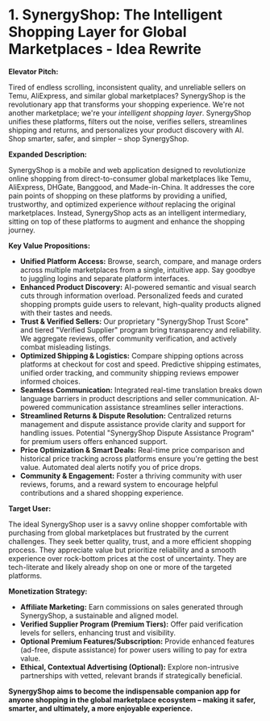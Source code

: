 # 1. SynergyShop: The Intelligent Shopping Layer for Global Marketplaces - Idea Rewrite

**Elevator Pitch:**

Tired of endless scrolling, inconsistent quality, and unreliable sellers on Temu, AliExpress, and similar global marketplaces? SynergyShop is the revolutionary app that transforms your shopping experience. We're not another marketplace; we're your _intelligent shopping layer_. SynergyShop unifies these platforms, filters out the noise, verifies sellers, streamlines shipping and returns, and personalizes your product discovery with AI. Shop smarter, safer, and simpler – shop SynergyShop.

**Expanded Description:**

SynergyShop is a mobile and web application designed to revolutionize online shopping from direct-to-consumer global marketplaces like Temu, AliExpress, DHGate, Banggood, and Made-in-China. It addresses the core pain points of shopping on these platforms by providing a unified, trustworthy, and optimized experience _without_ replacing the original marketplaces. Instead, SynergyShop acts as an intelligent intermediary, sitting on top of these platforms to augment and enhance the shopping journey.

**Key Value Propositions:**

- **Unified Platform Access:** Browse, search, compare, and manage orders across multiple marketplaces from a single, intuitive app. Say goodbye to juggling logins and separate platform interfaces.
- **Enhanced Product Discovery:** AI-powered semantic and visual search cuts through information overload. Personalized feeds and curated shopping prompts guide users to relevant, high-quality products aligned with their tastes and needs.
- **Trust & Verified Sellers:** Our proprietary "SynergyShop Trust Score" and tiered "Verified Supplier" program bring transparency and reliability. We aggregate reviews, offer community verification, and actively combat misleading listings.
- **Optimized Shipping & Logistics:** Compare shipping options across platforms at checkout for cost and speed. Predictive shipping estimates, unified order tracking, and community shipping reviews empower informed choices.
- **Seamless Communication:** Integrated real-time translation breaks down language barriers in product descriptions and seller communication. AI-powered communication assistance streamlines seller interactions.
- **Streamlined Returns & Dispute Resolution:** Centralized returns management and dispute assistance provide clarity and support for handling issues. Potential "SynergyShop Dispute Assistance Program" for premium users offers enhanced support.
- **Price Optimization & Smart Deals:** Real-time price comparison and historical price tracking across platforms ensure you're getting the best value. Automated deal alerts notify you of price drops.
- **Community & Engagement:** Foster a thriving community with user reviews, forums, and a reward system to encourage helpful contributions and a shared shopping experience.

**Target User:**

The ideal SynergyShop user is a savvy online shopper comfortable with purchasing from global marketplaces but frustrated by the current challenges. They seek better quality, trust, and a more efficient shopping process. They appreciate value but prioritize reliability and a smooth experience over rock-bottom prices at the cost of uncertainty. They are tech-literate and likely already shop on one or more of the targeted platforms.

**Monetization Strategy:**

- **Affiliate Marketing:** Earn commissions on sales generated through SynergyShop, a sustainable and aligned model.
- **Verified Supplier Program (Premium Tiers):** Offer paid verification levels for sellers, enhancing trust and visibility.
- **Optional Premium Features/Subscription:** Provide enhanced features (ad-free, dispute assistance) for power users willing to pay for extra value.
- **Ethical, Contextual Advertising (Optional):** Explore non-intrusive partnerships with vetted, relevant brands if strategically beneficial.

**SynergyShop aims to become the indispensable companion app for anyone shopping in the global marketplace ecosystem – making it safer, smarter, and ultimately, a more enjoyable experience.**
